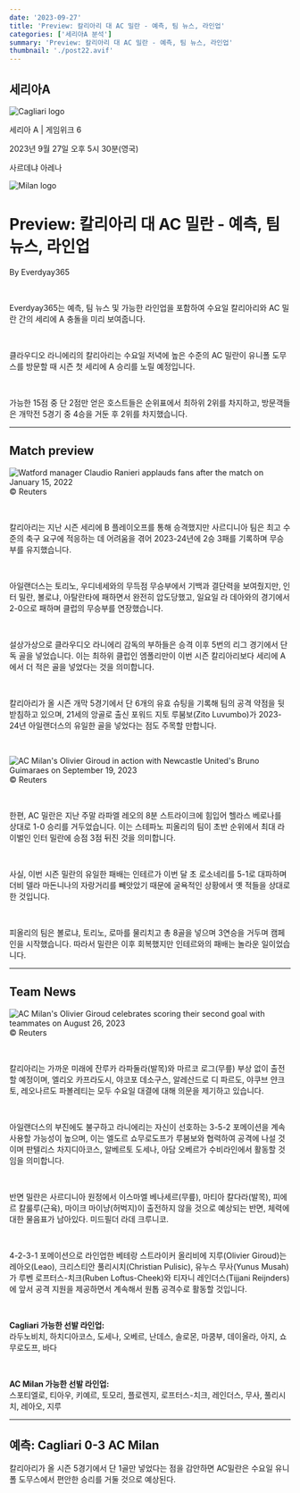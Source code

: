 ```yaml
---
date: '2023-09-27'
title: 'Preview: 칼리아리 대 AC 밀란 - 예측, 팀 뉴스, 라인업'
categories: ['세리아A 분석']
summary: 'Preview: 칼리아리 대 AC 밀란 - 예측, 팀 뉴스, 라인업'
thumbnail: './post22.avif'
---
```


## 세리아A

![Cagliari logo](https://sm.imgix.net/19/06/caglog.png?w=60&h=60&auto=compress,format&fit=clip 'Cagliari logo')

세리아 A | 게임위크 6

2023년 9월 27일 오후 5시 30분(영국)

사르데냐 아레나

![Milan logo](https://sm.imgix.net/19/06/millog_1.png?w=60&h=60&auto=compress,format&fit=clip 'Milan logo')

# Preview: 칼리아리 대 AC 밀란 - 예측, 팀 뉴스, 라인업

By Everdyay365

<br />

Everdyay365는 예측, 팀 뉴스 및 가능한 라인업을 포함하여 수요일 칼리아리와 AC 밀란 간의 세리에 A 충돌을 미리 보여줍니다.

<br />

클라우디오 라니에리의 칼리아리는 수요일 저녁에 높은 수준의 AC 밀란이 유니폴 도무스를 방문할 때 시즌 첫 세리에 A 승리를 노릴 예정입니다.

<br />

가능한 15점 중 단 2점만 얻은 호스트들은 순위표에서 최하위 2위를 차지하고, 방문객들은 개막전 5경기 중 4승을 거둔 후 2위를 차지했습니다.

---

## Match preview

![Watford manager Claudio Ranieri applauds fans after the match on January 15, 2022](https://sm.imgix.net/22/02/claudio-ranieri.jpg?w=640&h=480&auto=compress,format&fit=clip 'Watford manager Claudio Ranieri applauds fans after the match on January 15, 2022')<br />© Reuters

<br />

칼리아리는 지난 시즌 세리에 B 플레이오프를 통해 승격했지만 사르디니아 팀은 최고 수준의 축구 요구에 적응하는 데 어려움을 겪어 2023-24년에 2승 3패를 기록하며 무승부를 유지했습니다.

<br />

아일랜더스는 토리노, 우디네세와의 무득점 무승부에서 기백과 결단력을 보여줬지만, 인터 밀란, 볼로냐, 아탈란타에 패하면서 완전히 압도당했고, 일요일 라 데아와의 경기에서 2-0으로 패하며 클럽의 무승부를 연장했습니다.

<br />

설상가상으로 클라우디오 라니에리 감독의 부하들은 승격 이후 5번의 리그 경기에서 단독 골을 넣었습니다. 이는 최하위 클럽인 엠폴리만이 이번 시즌 칼리아리보다 세리에 A에서 더 적은 골을 넣었다는 것을 의미합니다.

<br />

칼리아리가 올 시즌 개막 5경기에서 단 6개의 유효 슈팅을 기록해 팀의 공격 약점을 뒷받침하고 있으며, 21세의 앙골로 출신 포워드 지토 루붐보(Zito Luvumbo)가 2023-24년 아일랜더스의 유일한 골을 넣었다는 점도 주목할 만합니다.

<br />

![AC Milan's Olivier Giroud in action with Newcastle United's Bruno Guimaraes on September 19, 2023](https://sm.imgix.net/23/38/acmbru.jpg?w=640&h=480&auto=compress,format&fit=clip "AC Milan's Olivier Giroud in action with Newcastle United's Bruno Guimaraes on September 19, 2023")<br />© Reuters

<br />

한편, AC 밀란은 지난 주말 라파엘 레오의 8분 스트라이크에 힘입어 헬라스 베로나를 상대로 1-0 승리를 거두었습니다. 이는 스테파노 피올리의 팀이 초반 순위에서 최대 라이벌인 인터 밀란에 승점 3점 뒤진 것을 의미합니다.

<br />

사실, 이번 시즌 밀란의 유일한 패배는 인테르가 이번 달 초 로소네리를 5-1로 대파하며 더비 델라 마돈니나의 자랑거리를 빼앗았기 때문에 굴욕적인 상황에서 옛 적들을 상대로 한 것입니다.

<br />

피올리의 팀은 볼로냐, 토리노, 로마를 물리치고 총 8골을 넣으며 3연승을 거두며 캠페인을 시작했습니다. 따라서 밀란은 이후 회복했지만 인테르와의 패배는 놀라운 일이었습니다.

---

## Team News

![AC Milan's Olivier Giroud celebrates scoring their second goal with teammates on August 26, 2023](https://sm.imgix.net/23/35/ac-milan.jpg?w=640&h=480&auto=compress,format&fit=clip "AC Milan's Olivier Giroud celebrates scoring their second goal with teammates on August 26, 2023")<br />© Reuters

<br />

칼리아리는 가까운 미래에 잔루카 라파둘라(발목)와 마르코 로그(무릎) 부상 없이 출전할 예정이며, 엘리오 카프라도시, 야코포 데소구스, 알레산드로 디 파르도, 야쿠브 얀크토, 레오나르도 파볼레티는 모두 수요일 대결에 대해 의문을 제기하고 있습니다.

<br />

아일랜더스의 부진에도 불구하고 라니에리는 자신이 선호하는 3-5-2 포메이션을 계속 사용할 가능성이 높으며, 이는 엘도르 쇼무로도프가 루붐보와 협력하여 공격에 나설 것이며 판텔리스 차지디아코스, 알베르토 도세나, 아담 오베르가 수비라인에서 활동할 것임을 의미합니다.

<br />

반면 밀란은 사르디니아 원정에서 이스마엘 베나세르(무릎), 마티아 칼다라(발목), 피에르 칼룰루(근육), 마이크 마이냥(허벅지)이 출전하지 않을 것으로 예상되는 반면, 체력에 대한 물음표가 남아있다. 미드필더 라데 크루니코.

<br />

4-2-3-1 포메이션으로 라인업한 베테랑 스트라이커 올리비에 지루(Olivier Giroud)는 레아오(Leao), 크리스티안 풀리시치(Christian Pulisic), 유누스 무사(Yunus Musah)가 루벤 로프터스-치크(Ruben Loftus-Cheek)와 티자니 레인더스(Tijjani Reijnders)에 앞서 공격 지원을 제공하면서 계속해서 원톱 공격수로 활동할 것입니다.

<br />

**Cagliari 가능한 선발 라인업:**  
라두노비치, 하치디아코스, 도세나, 오베르, 난데스, 솔로몬, 마쿰부, 데이올라, 아지, 쇼무로도프, 바다

<br />

**AC Milan 가능한 선발 라인업:**  
스포티엘로, 티아우, 키예르, 토모리, 플로렌지, 로프터스-치크, 레인더스, 무사, 풀리시치, 레아오, 지루

---

## 예측: Cagliari 0-3 AC Milan

칼리아리가 올 시즌 5경기에서 단 1골만 넣었다는 점을 감안하면 AC밀란은 수요일 유니폴 도무스에서 편안한 승리를 거둘 것으로 예상된다.

<br />
